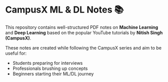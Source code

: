 # CampusX ML & DL Notes 📚

This repository contains well-structured PDF notes on **Machine Learning** and **Deep Learning** based on the popular YouTube tutorials by **Nitish Singh (CampusX)**.

These notes are created while following the CampusX series and aim to be useful for:
- Students preparing for interviews
- Professionals brushing up concepts
- Beginners starting their ML/DL journey

